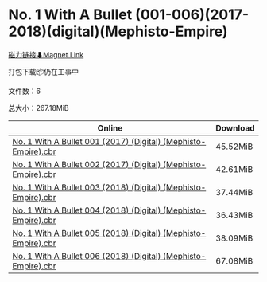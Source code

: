 # No. 1 With A Bullet (001-006)(2017-2018)(digital)(Mephisto-Empire)

[磁力链接⬇Magnet Link](magnet:?xt=urn:btih:c02e0a0f28beee945286f14a6eed728f04094333&dn=No.%201%20With%20A%20Bullet%20%28001-006%29%282017-2018%29%28digital%29%28Mephisto-Empire%29)

打包下载📦仍在工事中

文件数：6

总大小：267.18MiB

Online | Download
--- | ---
[No. 1 With A Bullet 001 (2017) (Digital) (Mephisto-Empire).cbr](https://github.com/alicewish/markdown/blob/master/comic/No-1-With-A-Bullet-001-2017-Digital-Mephisto-Empire-cbr.md) | 45.52MiB
[No. 1 With A Bullet 002 (2017) (Digital) (Mephisto-Empire).cbr](https://github.com/alicewish/markdown/blob/master/comic/No-1-With-A-Bullet-002-2017-Digital-Mephisto-Empire-cbr.md) | 42.61MiB
[No. 1 With A Bullet 003 (2018) (Digital) (Mephisto-Empire).cbr](https://github.com/alicewish/markdown/blob/master/comic/No-1-With-A-Bullet-003-2018-Digital-Mephisto-Empire-cbr.md) | 37.44MiB
[No. 1 With A Bullet 004 (2018) (Digital) (Mephisto-Empire).cbr](https://github.com/alicewish/markdown/blob/master/comic/No-1-With-A-Bullet-004-2018-Digital-Mephisto-Empire-cbr.md) | 36.43MiB
[No. 1 With A Bullet 005 (2018) (Digital) (Mephisto-Empire).cbr](https://github.com/alicewish/markdown/blob/master/comic/No-1-With-A-Bullet-005-2018-Digital-Mephisto-Empire-cbr.md) | 38.09MiB
[No. 1 With A Bullet 006 (2018) (Digital) (Mephisto-Empire).cbr](https://github.com/alicewish/markdown/blob/master/comic/No-1-With-A-Bullet-006-2018-Digital-Mephisto-Empire-cbr.md) | 67.08MiB